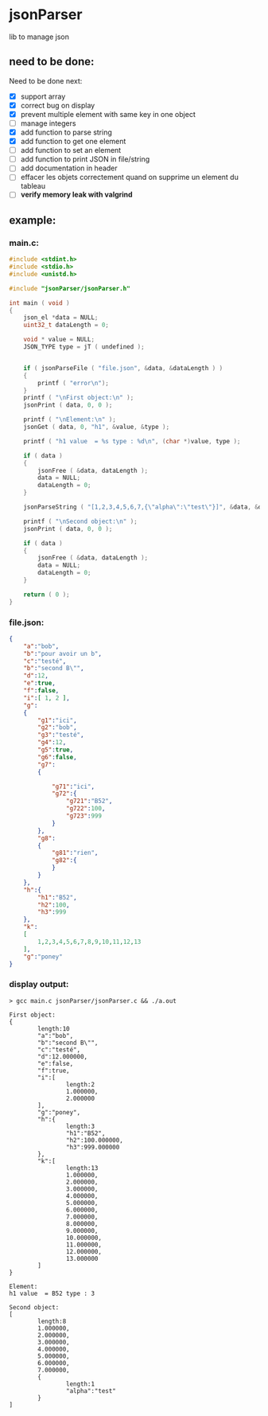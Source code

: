 # jsonParser
lib to manage json

## need to be done:

Need to be done next:
- [x] support array
- [x] correct bug on display
- [x] prevent multiple element with same key in one object
- [ ] manage integers
- [x] add function to parse string
- [x] add function to get one element
- [ ] add function to set an element
- [ ] add function to print JSON in file/string
- [ ] add documentation in header
- [ ] effacer les objets correctement quand on supprime un element du tableau
- [ ] **verify memory leak with valgrind**

## example:
### main.c:
```C
#include <stdint.h>
#include <stdio.h>
#include <unistd.h>

#include "jsonParser/jsonParser.h"

int main ( void )
{
	json_el *data = NULL;
	uint32_t dataLength = 0;

	void * value = NULL;
	JSON_TYPE type = jT ( undefined );


	if ( jsonParseFile ( "file.json", &data, &dataLength ) )
	{
		printf ( "error\n");
	}
	printf ( "\nFirst object:\n" );
	jsonPrint ( data, 0, 0 );

	printf ( "\nElement:\n" );
	jsonGet ( data, 0, "h1", &value, &type );

	printf ( "h1 value  = %s type : %d\n", (char *)value, type );

	if ( data )
	{
		jsonFree ( &data, dataLength );
		data = NULL;
		dataLength = 0;
	}

	jsonParseString ( "[1,2,3,4,5,6,7,{\"alpha\":\"test\"}]", &data, &dataLength );

	printf ( "\nSecond object:\n" );
	jsonPrint ( data, 0, 0 );

	if ( data )
	{
		jsonFree ( &data, dataLength );
		data = NULL;
		dataLength = 0;
	}

	return ( 0 );
}
```

### file.json:
```Json
{
	"a":"bob",
	"b":"pour avoir un b",
	"c":"testé",
	"b":"second B\"",
	"d":12,
	"e":true,
	"f":false,
	"i":[ 1, 2 ],
	"g":
	{
		"g1":"ici",
		"g2":"bob",
		"g3":"testé",
		"g4":12,
		"g5":true,
		"g6":false,
		"g7":
		{

			"g71":"ici",
			"g72":{
				"g721":"B52",
				"g722":100,
				"g723":999
			}
		},
		"g8":
		{
			"g81":"rien",
			"g82":{
			}
		}
	},
	"h":{
		"h1":"B52",
		"h2":100,
		"h3":999
	},
	"k":
	[
		1,2,3,4,5,6,7,8,9,10,11,12,13
	],
	"g":"poney"
}

```

### display output:
```Shel
> gcc main.c jsonParser/jsonParser.c && ./a.out

First object:
{
        length:10
        "a":"bob",
        "b":"second B\"",
        "c":"testé",
        "d":12.000000,
        "e":false,
        "f":true,
        "i":[
                length:2
                1.000000,
                2.000000
        ],
        "g":"poney",
        "h":{
                length:3
                "h1":"B52",
                "h2":100.000000,
                "h3":999.000000
        },
        "k":[
                length:13
                1.000000,
                2.000000,
                3.000000,
                4.000000,
                5.000000,
                6.000000,
                7.000000,
                8.000000,
                9.000000,
                10.000000,
                11.000000,
                12.000000,
                13.000000
        ]
}

Element:
h1 value  = B52 type : 3

Second object:
[
        length:8
        1.000000,
        2.000000,
        3.000000,
        4.000000,
        5.000000,
        6.000000,
        7.000000,
        {
                length:1
                "alpha":"test"
        }
]
```